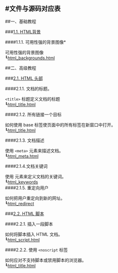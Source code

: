 #文件与源码对应表
-----------------
##一、基础教程

###[1.1. HTML背景](http://www.w3school.com.cn/html/html_backgrounds.asp)  

####1.1.1. 可用性强的背景图像* 

可用性强的背景图像  
┖[html_backgrounds.html](http://192.168.215.116/w3c_web_test/HTML/Base/backgrouds/html_backgrounds.html)

##二、高级教程

###[2.1. HTML 头部](http://www.w3cschool.cc/html/html-head.html)

####2.1.1. 文档的标题。

``<title>`` 标题定义文档的标题  
┖[html_title.html](http://192.168.215.116/w3c_web_test/HTML/Advanced/html_head/html_title.html)

####2.1.2. 所有链接一个目标

如何使用 base 标签使页面中的所有标签在新窗口中打开。  
┖[html_title.html](http://192.168.215.116/w3c_web_test/HTML/Advanced/html_head/html_base.html)  

####2.1.3. 文档描述

使用 ``<meta>`` 元素来描述文档。  
┖[html_meta.html](http://192.168.215.116/w3c_web_test/HTML/Advanced/html_head/html_meta.html)  

####2.1.4.文档关键词

使用 <meta> 元素来定义文档的关键词。  
┖[html_keywords](http://192.168.215.116/w3c_web_test/HTML/Advanced/html_head/html_keywords.html)  
####2.1.5. 重定向用户

如何把用户重定向到新的网址。  
┖[html_redirect](http://192.168.215.116/w3c_web_test/HTML/Advanced/html_head/html_redirect.html)  

###[2.2. HTML 脚本](http://www.w3cschool.cc/html/html-scripts.html)

####2.2.1. 插入一段脚本

如何将脚本插入 HTML 文档。  
┖[html_script.html](http://192.168.215.116/w3c_web_test/HTML/Advanced/html_scripts/html_script.html)

####2.2.2. 使用 ``<noscript`` 标签

如何应对不支持脚本或禁用脚本的浏览器。  
┖[html_title.html](http://192.168.215.116/w3c_web_test/HTML/Advanced/html_scripts/html_no_script.html) 
